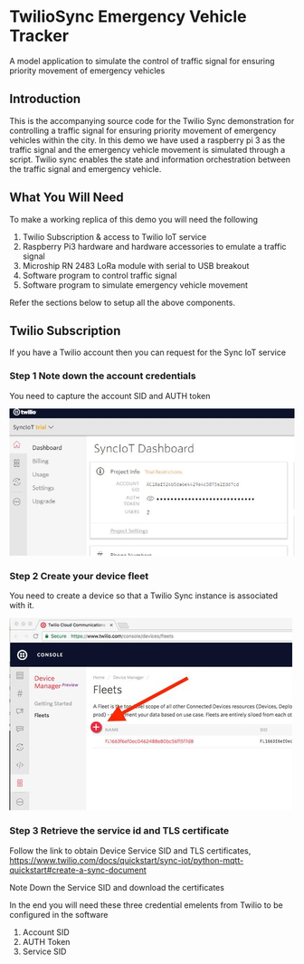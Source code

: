 # TwilioSync Emergency Vehicle Tracker

A model application to simulate the control of traffic signal for ensuring priority movement of emergency vehicles


## Introduction
This is the accompanying source code for the Twilio Sync demonstration for controlling a traffic signal for ensuring priority movement of emergency vehicles within the city. In this demo we have used a raspberry pi 3 as the traffic signal and the emergency vehicle movement is simulated through a script. Twilio sync enables the state and information orchestration between the traffic signal and emergency vehicle.

## What You Will Need

To make a working replica of this demo you will need the following

1. Twilio Subscription & access to Twilio IoT service
2. Raspberry Pi3 hardware and hardware accessories to emulate a traffic signal 
3. Microship RN 2483 LoRa module with serial to USB breakout
4. Software program to control traffic signal
5. Software program to simulate emergency vehicle movement

Refer the sections below to setup all the above components.


## Twilio Subscription

If you have a Twilio account then you can request for the Sync IoT service

### Step 1 Note down the account credentials
You need to capture the account SID and AUTH token 

<img src=screenshots/pic-1.jpg>

### Step 2 Create your device fleet

You need to create a device so that a Twilio Sync instance is associated with it. 

<img src=screenshots/pic-2.jpg>

### Step 3 Retrieve the service id and TLS certificate

Follow the link to obtain Device Service SID and TLS certificates,
https://www.twilio.com/docs/quickstart/sync-iot/python-mqtt-quickstart#create-a-sync-document

Note Down the Service SID and download the certificates

In the end you will need these three credential emelents from Twilio to be configured in the software
1. Account SID
2. AUTH Token
3. Service SID
